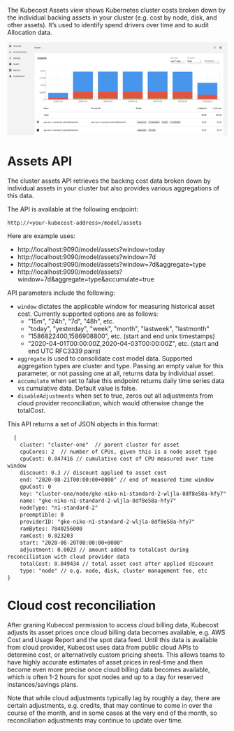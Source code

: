 The Kubecost Assets view shows Kubernetes cluster costs broken down by the individual backing assets in your cluster (e.g. cost by node, disk, and other assets). 
It’s used to identify spend drivers over time and to audit Allocation data. 

![Kubecost Assets view](images/assets-screenshot.png)

# Assets API

The cluster assets API retrieves the backing cost data broken down by individual assets in your cluster but also provides various aggregations of this data.

The API is available at the following endpoint:

```
http://<your-kubecost-address>/model/assets
```

Here are example uses:

* http://localhost:9090/model/assets?window=today
* http://localhost:9090/model/assets?window=7d
* http://localhost:9090/model/assets?window=7d&aggregate=type
* http://localhost:9090/model/assets?window=7d&aggregate=type&accumulate=true

API parameters include the following:

* `window` dictates the applicable window for measuring historical asset cost. Currently supported options are as follows:
    - "15m", "24h", "7d", "48h", etc. 
    - "today", "yesterday", "week", "month", "lastweek", "lastmonth"
    - "1586822400,1586908800", etc. (start and end unix timestamps)
    - "2020-04-01T00:00:00Z,2020-04-03T00:00:00Z", etc. (start and end UTC RFC3339 pairs)
* `aggregate` is used to consolidate cost model data. Supported aggregation types are cluster and type. Passing an empty value for this parameter, or not passing one at all, returns data by individual asset.
* `accumulate` when set to false this endpoint returns daily time series data vs cumulative data. Default value is false.
* `disableAdjustments` when set to true, zeros out all adjustments from cloud provider reconciliation, which would otherwise change the totalCost.

This API returns a set of JSON objects in this format:

```
  {
    cluster: "cluster-one"  // parent cluster for asset
    cpuCores: 2  // number of CPUs, given this is a node asset type
    cpuCost: 0.047416 // cumulative cost of CPU measured over time window
    discount: 0.3 // discount applied to asset cost
    end: "2020-08-21T00:00:00+0000" // end of measured time window
    gpuCost: 0
    key: "cluster-one/node/gke-niko-n1-standard-2-wljla-8df8e58a-hfy7"
    name: "gke-niko-n1-standard-2-wljla-8df8e58a-hfy7"
    nodeType: "n1-standard-2"
    preemptible: 0
    providerID: "gke-niko-n1-standard-2-wljla-8df8e58a-hfy7"
    ramBytes: 7840256000
    ramCost: 0.023203
    start: "2020-08-20T00:00:00+0000"
    adjustment: 0.0023 // amount added to totalCost during reconciliation with cloud provider data
    totalCost: 0.049434 // total asset cost after applied discount 
    type: "node" // e.g. node, disk, cluster management fee, etc
}
```

# Cloud cost reconciliation

After graning Kubecost permission to access cloud billing data, Kubecost adjusts its asset prices once cloud billing data becomes available, e.g. AWS Cost and Usage Report and the spot data feed. Until this data is available from cloud provider, Kubecost uses data from public cloud APIs to determine cost, or alternatively custom pricing sheets. This allows teams to have highly accurate estimates of asset prices in real-time and then become even more precise once cloud billing data becomes available, which is often 1-2 hours for spot nodes and up to a day for reserved instances/savings plans. 

Note that while cloud adjustments typically lag by roughly a day, there are certain adjustments, e.g. credits, that may continue to come in over the course of the month, and in some cases at the very end of the month, so reconciliation adjustments may continue to update over time.


